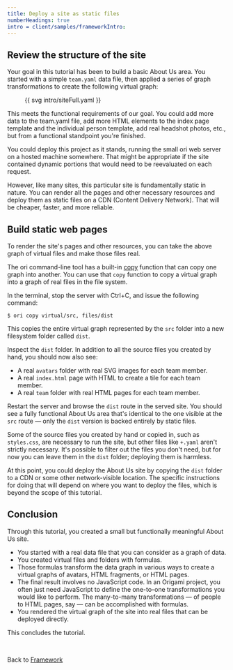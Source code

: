 ```yaml
---
title: Deploy a site as static files
numberHeadings: true
intro = client/samples/frameworkIntro:
---
```


## Review the structure of the site

Your goal in this tutorial has been to build a basic About Us area. You started with a simple `team.yaml` data file, then applied a series of graph transformations to create the following virtual graph:

<figure>
  {{ svg intro/siteFull.yaml }}
</figure>

This meets the functional requirements of our goal. You could add more data to the team.yaml file, add more HTML elements to the index page template and the individual person template, add real headshot photos, etc., but from a functional standpoint you're finished.

You could deploy this project as it stands, running the small ori web server on a hosted machine somewhere. That might be appropriate if the site contained dynamic portions that would need to be reevaluated on each request.

However, like many sites, this particular site is fundamentally static in nature. You can render all the pages and other necessary resources and deploy them as static files on a CDN (Content Delivery Network). That will be cheaper, faster, and more reliable.

## Build static web pages

To render the site's pages and other resources, you can take the above graph of virtual files and make those files real.

The ori command-line tool has a built-in [copy](/cli/builtins.html#copy) function that can copy one graph into another. You can use that `copy` function to copy a virtual graph into a graph of real files in the file system.

<span class="tutorialStep"></span> In the terminal, stop the server with Ctrl+C, and issue the following command:

```console
$ ori copy virtual/src, files/dist
```

This copies the entire virtual graph represented by the `src` folder into a new filesystem folder called `dist`.

<span class="tutorialStep"></span> Inspect the `dist` folder. In addition to all the source files you created by hand, you should now also see:

- A real `avatars` folder with real SVG images for each team member.
- A real `index.html` page with HTML to create a tile for each team member.
- A real `team` folder with real HTML pages for each team member.

<span class="tutorialStep"></span> Restart the server and browse the `dist` route in the served site. You should see a fully functional About Us area that's identical to the one visible at the `src` route — only the `dist` version is backed entirely by static files.

Some of the source files you created by hand or copied in, such as `styles.css`, are necessary to run the site, but other files like `+.yaml` aren't strictly necessary. It's possible to filter out the files you don't need, but for now you can leave them in the `dist` folder; deploying them is harmless.

At this point, you could deploy the About Us site by copying the `dist` folder to a CDN or some other network-visible location. The specific instructions for doing that will depend on where you want to deploy the files, which is beyond the scope of this tutorial.

## Conclusion

Through this tutorial, you created a small but functionally meaningful About Us site.

- You started with a real data file that you can consider as a graph of data.
- You created virtual files and folders with formulas.
- Those formulas transform the data graph in various ways to create a virtual graphs of avatars, HTML fragments, or HTML pages.
- The final result involves no JavaScript code. In an Origami project, you often just need JavaScript to define the one-to-one transformations you would like to perform. The many-to-many transformations — of people to HTML pages, say — can be accomplished with formulas.
- You rendered the virtual graph of the site into real files that can be deployed directly.

This concludes the tutorial.

&nbsp;

Back to [Framework](/framework/)
